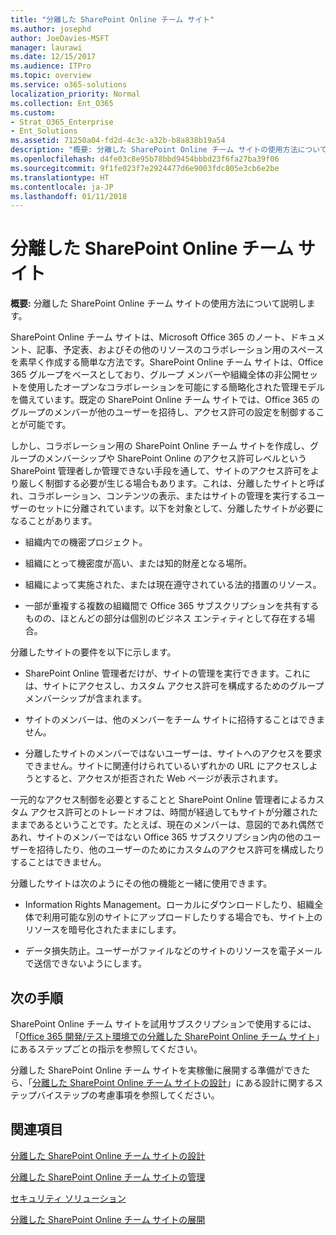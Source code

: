```yaml
---
title: "分離した SharePoint Online チーム サイト"
ms.author: josephd
author: JoeDavies-MSFT
manager: laurawi
ms.date: 12/15/2017
ms.audience: ITPro
ms.topic: overview
ms.service: o365-solutions
localization_priority: Normal
ms.collection: Ent_O365
ms.custom:
- Strat_O365_Enterprise
- Ent_Solutions
ms.assetid: 71250a04-fd2d-4c3c-a32b-b8a838b19a54
description: "概要: 分離した SharePoint Online チーム サイトの使用方法について説明します。"
ms.openlocfilehash: d4fe03c8e95b78bbd9454bbbd23f6fa27ba39f06
ms.sourcegitcommit: 9f1fe023f7e2924477d6e9003fdc805e3cb6e2be
ms.translationtype: HT
ms.contentlocale: ja-JP
ms.lasthandoff: 01/11/2018
---
```

# <a name="isolated-sharepoint-online-team-sites"></a>分離した SharePoint Online チーム サイト

 **概要:** 分離した SharePoint Online チーム サイトの使用方法について説明します。
  
SharePoint Online チーム サイトは、Microsoft Office 365 のノート、ドキュメント、記事、予定表、およびその他のリソースのコラボレーション用のスペースを素早く作成する簡単な方法です。SharePoint Online チーム サイトは、Office 365 グループをベースとしており、グループ メンバーや組織全体の非公開セットを使用したオープンなコラボレーションを可能にする簡略化された管理モデルを備えています。既定の SharePoint Online チーム サイトでは、Office 365 のグループのメンバーが他のユーザーを招待し、アクセス許可の設定を制御することが可能です。
  
しかし、コラボレーション用の SharePoint Online チーム サイトを作成し、グループのメンバーシップや SharePoint Online のアクセス許可レベルという SharePoint 管理者しか管理できない手段を通して、サイトのアクセス許可をより厳しく制御する必要が生じる場合もあります。これは、分離したサイトと呼ばれ、コラボレーション、コンテンツの表示、またはサイトの管理を実行するユーザーのセットに分離されています。以下を対象として、分離したサイトが必要になることがあります。
  
- 組織内での機密プロジェクト。
    
- 組織にとって機密度が高い、または知的財産となる場所。
    
- 組織によって実施された、または現在遵守されている法的措置のリソース。
    
- 一部が重複する複数の組織間で Office 365 サブスクリプションを共有するものの、ほとんどの部分は個別のビジネス エンティティとして存在する場合。
    
分離したサイトの要件を以下に示します。
  
- SharePoint Online 管理者だけが、サイトの管理を実行できます。これには、サイトにアクセスし、カスタム アクセス許可を構成するためのグループ メンバーシップが含まれます。
    
- サイトのメンバーは、他のメンバーをチーム サイトに招待することはできません。
    
- 分離したサイトのメンバーではないユーザーは、サイトへのアクセスを要求できません。サイトに関連付けられているいずれかの URL にアクセスしようとすると、アクセスが拒否された Web ページが表示されます。
    
一元的なアクセス制御を必要とすることと SharePoint Online 管理者によるカスタム アクセス許可とのトレードオフは、時間が経過してもサイトが分離されたままであるということです。たとえば、現在のメンバーは、意図的であれ偶然であれ、サイトのメンバーではない Office 365 サブスクリプション内の他のユーザーを招待したり、他のユーザーのためにカスタムのアクセス許可を構成したりすることはできません。
  
分離したサイトは次のようにその他の機能と一緒に使用できます。
  
- Information Rights Management。ローカルにダウンロードしたり、組織全体で利用可能な別のサイトにアップロードしたりする場合でも、サイト上のリソースを暗号化されたままにします。
    
- データ損失防止。ユーザーがファイルなどのサイトのリソースを電子メールで送信できないようにします。
    
## <a name="next-steps"></a>次の手順

SharePoint Online チーム サイトを試用サブスクリプションで使用するには、「[Office 365 開発/テスト環境での分離した SharePoint Online チーム サイト](isolated-sharepoint-online-team-site-dev-test-environment.md)」にあるステップごとの指示を参照してください。
  
分離した SharePoint Online チーム サイトを実稼働に展開する準備ができたら、「[分離した SharePoint Online チーム サイトの設計](design-an-isolated-sharepoint-online-team-site.md)」にある設計に関するステップバイステップの考慮事項を参照してください。
  
## <a name="see-also"></a>関連項目

[分離した SharePoint Online チーム サイトの設計](design-an-isolated-sharepoint-online-team-site.md)
  
[分離した SharePoint Online チーム サイトの管理](manage-an-isolated-sharepoint-online-team-site.md)
  
[セキュリティ ソリューション](security-solutions.md)

[分離した SharePoint Online チーム サイトの展開](deploy-an-isolated-sharepoint-online-team-site.md)


